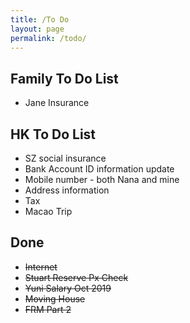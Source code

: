```yaml
---
title: /To Do
layout: page
permalink: /todo/
---
```


## Family To Do List

- Jane Insurance
## HK To Do List

- SZ social insurance
- Bank Account ID information update
- Mobile number - both Nana and mine
- Address information
- Tax
- Macao Trip

## Done

- ~~Internet~~
- ~~Stuart Reserve Px Check~~
- ~~Yuni Salary Oct 2019~~
- ~~Moving House~~
- ~~FRM Part 2~~